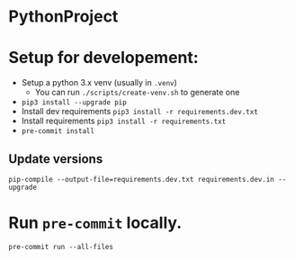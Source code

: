 # PythonProject

# Setup for developement:
- Setup a python 3.x venv (usually in `.venv`)
    - You can run `./scripts/create-venv.sh` to generate one
- `pip3 install --upgrade pip`
- Install dev requirements `pip3 install -r requirements.dev.txt`
- Install requirements `pip3 install -r requirements.txt`
- `pre-commit install`

## Update versions
`pip-compile --output-file=requirements.dev.txt requirements.dev.in --upgrade`

# Run `pre-commit` locally.

`pre-commit run --all-files`
